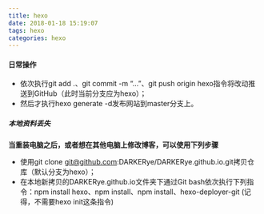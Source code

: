 ```yaml
---
title: hexo
date: 2018-01-18 15:19:07
tags: hexo
categories: hexo
---
```

#### 日常操作

* 依次执行git add .、git commit -m “…”、git push origin hexo指令将改动推送到GitHub（此时当前分支应为hexo）；
* 然后才执行hexo generate -d发布网站到master分支上。

<!-- more -->

##### 本地资料丢失

**当重装电脑之后，或者想在其他电脑上修改博客，可以使用下列步骤**

* 使用git clone git@github.com:DARKERye/DARKERye.github.io.git拷贝仓库（默认分支为hexo）；
* 在本地新拷贝的DARKERye.github.io文件夹下通过Git bash依次执行下列指令：npm install hexo、npm install、npm install、hexo-deployer-git (记得，不需要hexo init这条指令)

